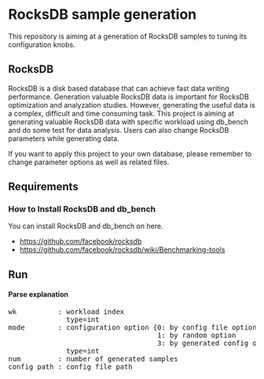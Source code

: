 # RocksDB sample generation
This repository is aiming at a generation of RocksDB samples to tuning its configuration knobs.

## RocksDB
RocksDB is a disk based database that can achieve fast data writing performance. 
Generation valuable RocksDB data is important for RocksDB optimization and analyzation studies. 
However, generating the useful data is a complex, difficult and time consuming task. 
This project is aiming at generating valuable RocksDB data with specific workload using db_bench and do some test for data analysis.
Users can also change RocksDB parameters while generating data.

If you want to apply this project to your own database, please remember to change parameter options as well as related files. 

## Requirements
### How to Install RocksDB and db_bench
You can install RocksDB and db_bench on here.
- https://github.com/facebook/rocksdb
- https://github.com/facebook/rocksdb/wiki/Benchmarking-tools

## Run
#### Parse explanation
<pre>
wk          : workload index 
              type=int
mode        : configuration option {0: by config file option
                                    1: by random option
                                    3: by generated config option}
              type=int
num         : number of generated samples
config_path : config file path
</pre>
